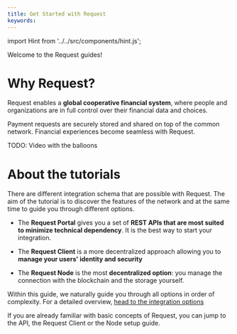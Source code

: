 ```yaml
---
title: Get Started with Request
keywords:
---
```


import Hint from '../../src/components/hint.js';

Welcome to the Request guides!

# Why Request?

Request enables a **global cooperative financial system**, where people and organizations are in full control over their financial data and choices.

Payment requests are securely stored and shared on top of the common network. Financial experiences become seamless with Request.

TODO: Video with the balloons

# About the tutorials

<!--TODO-->

There are different integration schema that are possible with Request. The aim of the tutorial is to discover the features of the network and at the same time to guide you through different options.

* The **Request Portal** gives you a set of **REST APIs that are most suited to minimize technical dependency**. It is the best way to start your integration.

* The **Request Client** is a more decentralized approach allowing you to **manage your users' identity and security**

* The **Request Node** is the most **decentralized option**: you manage the connection with the blockchain and the storage yourself.

Within this guide, we naturally guide you through all options in order of complexity. For a detailed overview, [head to the integration options](/docs/others/integration-options)

<Hint style="info">

If you are already familiar with basic concepts of Request, you can jump to the API, the Request Client or the Node setup guide.

</Hint>

